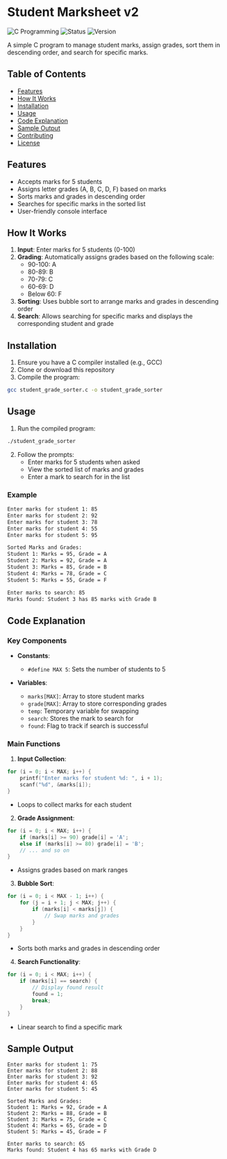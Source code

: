 
# Student Marksheet v2

![C Programming](https://img.shields.io/badge/Language-C-blue.svg)
![Status](https://img.shields.io/badge/Status-Complete-green.svg)
![Version](https://img.shields.io/badge/Version-1.0-brightgreen.svg)

A simple C program to manage student marks, assign grades, sort them in descending order, and search for specific marks.

## Table of Contents
- [Features](#features)
- [How It Works](#how-it-works)
- [Installation](#installation)
- [Usage](#usage)
- [Code Explanation](#code-explanation)
- [Sample Output](#sample-output)
- [Contributing](#contributing)
- [License](#license)

## Features
- Accepts marks for 5 students
- Assigns letter grades (A, B, C, D, F) based on marks
- Sorts marks and grades in descending order
- Searches for specific marks in the sorted list
- User-friendly console interface

## How It Works
1. **Input**: Enter marks for 5 students (0-100)
2. **Grading**: Automatically assigns grades based on the following scale:
   - 90-100: A
   - 80-89: B
   - 70-79: C
   - 60-69: D
   - Below 60: F
3. **Sorting**: Uses bubble sort to arrange marks and grades in descending order
4. **Search**: Allows searching for specific marks and displays the corresponding student and grade

## Installation
1. Ensure you have a C compiler installed (e.g., GCC)
2. Clone or download this repository
3. Compile the program:
```bash
gcc student_grade_sorter.c -o student_grade_sorter
```

## Usage
1. Run the compiled program:
```bash
./student_grade_sorter
```
2. Follow the prompts:
   - Enter marks for 5 students when asked
   - View the sorted list of marks and grades
   - Enter a mark to search for in the list

### Example
```bash
Enter marks for student 1: 85
Enter marks for student 2: 92
Enter marks for student 3: 78
Enter marks for student 4: 55
Enter marks for student 5: 95

Sorted Marks and Grades:
Student 1: Marks = 95, Grade = A
Student 2: Marks = 92, Grade = A
Student 3: Marks = 85, Grade = B
Student 4: Marks = 78, Grade = C
Student 5: Marks = 55, Grade = F

Enter marks to search: 85
Marks found: Student 3 has 85 marks with Grade B
```

## Code Explanation

### Key Components
- **Constants**:
  - `#define MAX 5`: Sets the number of students to 5

- **Variables**:
  - `marks[MAX]`: Array to store student marks
  - `grade[MAX]`: Array to store corresponding grades
  - `temp`: Temporary variable for swapping
  - `search`: Stores the mark to search for
  - `found`: Flag to track if search is successful

### Main Functions
1. **Input Collection**:
```c
for (i = 0; i < MAX; i++) {
    printf("Enter marks for student %d: ", i + 1);
    scanf("%d", &marks[i]);
}
```
- Loops to collect marks for each student

2. **Grade Assignment**:
```c
for (i = 0; i < MAX; i++) {
    if (marks[i] >= 90) grade[i] = 'A';
    else if (marks[i] >= 80) grade[i] = 'B';
    // ... and so on
}
```
- Assigns grades based on mark ranges

3. **Bubble Sort**:
```c
for (i = 0; i < MAX - 1; i++) {
    for (j = i + 1; j < MAX; j++) {
        if (marks[i] < marks[j]) {
            // Swap marks and grades
        }
    }
}
```
- Sorts both marks and grades in descending order

4. **Search Functionality**:
```c
for (i = 0; i < MAX; i++) {
    if (marks[i] == search) {
        // Display found result
        found = 1;
        break;
    }
}
```
- Linear search to find a specific mark

## Sample Output
```
Enter marks for student 1: 75
Enter marks for student 2: 88
Enter marks for student 3: 92
Enter marks for student 4: 65
Enter marks for student 5: 45

Sorted Marks and Grades:
Student 1: Marks = 92, Grade = A
Student 2: Marks = 88, Grade = B
Student 3: Marks = 75, Grade = C
Student 4: Marks = 65, Grade = D
Student 5: Marks = 45, Grade = F

Enter marks to search: 65
Marks found: Student 4 has 65 marks with Grade D
```
